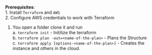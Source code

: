 **Prerequisites**:  
    1. Install `Terraform` and `AWS`  
    2. Configure AWS credentials to work with Terraform

1. You open a folder clone it and run  
    a. `terraform init` - Initilize the terraform  
    b. `terraform plan -out=<name-of-the-plan>` - Plans the Structure  
    c. `terraform apply [options-<name-of-the-plan>]` - Creates the instance and others in the cloud.  